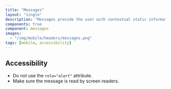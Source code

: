 ```yaml
---
title: "Messages"
layout: "single"
description: "Messages provide the user with contextual static information. They have a lower priority than a notification or prompt."
components: true
component: messages
images:
  - "/img/mobile/headers/messages.png"
tags: [mobile, accessibility]
---
```


## Accessibility

- Do not use the `role="alert"` attribute.
- Make sure the message is read by screen readers.
